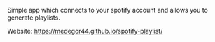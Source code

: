 Simple app which connects to your spotify account and allows you to generate playlists.

Website: https://medegor44.github.io/spotify-playlist/
